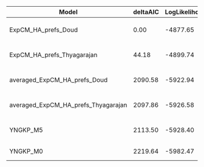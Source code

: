 | Model                               | deltaAIC | LogLikelihood | nParams | ParamValues                                   |
|-------------------------------------|----------|---------------|---------|-----------------------------------------------|
| ExpCM_HA_prefs_Doud                 | 0.00     | -4877.65      | 6       | beta=2.11, kappa=5.14, omega=0.52             |
| ExpCM_HA_prefs_Thyagarajan          | 44.18    | -4899.74      | 6       | beta=1.72, kappa=4.94, omega=0.55             |
| averaged_ExpCM_HA_prefs_Doud        | 2090.58  | -5922.94      | 6       | beta=0.68, kappa=5.36, omega=0.22             |
| averaged_ExpCM_HA_prefs_Thyagarajan | 2097.86  | -5926.58      | 6       | beta=0.31, kappa=5.36, omega=0.22             |
| YNGKP_M5                            | 2113.50  | -5928.40      | 12      | alpha_omega=0.30, beta_omega=1.42, kappa=4.68 |
| YNGKP_M0                            | 2219.64  | -5982.47      | 11      | kappa=4.61, omega=0.20                        |